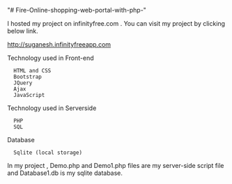 "# Fire-Online-shopping-web-portal-with-php-" 

I hosted my project on infinityfree.com . You can visit my project by clicking below link.


http://suganesh.infinityfreeapp.com

Technology used in Front-end 

      HTML and CSS
      Bootstrap
      JQuery
      Ajax
      JavaScript

Technology used in Serverside

      PHP 
      SQL

Database 

      Sqlite (local storage)

In my project , Demo.php and Demo1.php files are my server-side script file and Database1.db is my sqlite database.
